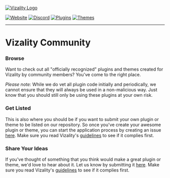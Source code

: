 [![Vizality Logo](https://vizality.com/assets/images/vz-community-banner.gif)](https://vizality.com)

[![Website](https://img.shields.io/static/v1?label=vizality&message=website&labelColor=18191c&color=6f5bd4&style=for-the-badge&logo=data%3Aimage%2Fpng%3Bbase64%2CiVBORw0KGgoAAAANSUhEUgAAABgAAAAOCAMAAAACJixMAAAAolBMVEUAAAD%2F%2F%2F%2F%2F%2F%2F%2F%2F%2F%2F%2F%2F%2F%2F%2FV1dXV1dXV1dX%2F%2F%2F%2F%2F%2F%2F%2F%2F%2F%2F%2Fc3Nz%2F%2F%2F%2F%2F%2F%2F%2F%2F%2F%2F%2F%2F%2F%2F%2FU1NT%2F%2F%2F%2F%2F%2F%2F%2F%2F%2F%2F%2F%2F%2F%2F%2FV1dXPz8%2F%2F%2F%2F%2F%2F%2F%2F%2FW1tby8vLV1dXU1NTz8%2FPq6urV1dX%2F%2F%2F%2F%2F%2F%2F%2F%2F%2F%2F%2F%2F%2F%2F%2FNzc3%2F%2F%2F%2FT09PT09PV1dX%2F%2F%2F%2F%2F%2F%2F%2F%2F%2F%2F%2Fd3d3%2F%2F%2F%2FR0dH%2F%2F%2F%2F09PTw8PD29vbq6ur39%2Ffr6%2BtFYxpsAAAAL3RSTlMA7fKRCcS5o%2BbIqEI8Armwqpp4UkUp%2FfXZ2NDNwLKwrKGdloZ6aWRPQTQsJR4RDtNzVY8AAACmSURBVBjTTc7XFsIgEEXRm0B608TYe%2B8Eo%2F%2F%2Faw7EJZwHZti8gCgMI1DMsRMlYiHEDUAh7GKgonEAsGzbj5SylcoZwYNmQfOeJMnxtB9K7apICAeo1owtavhv8i10O1r5lY7Ge86U99GV0p675AG8l%2BXgI7oZ3%2BBf%2FvO5cgZTqbwHv9H%2FzzjnGXQX42IcOlQKXeY0K%2BWmAbqmE3jGrYdzHTSuXUr4Bf0aHYAKMJzeAAAAAElFTkSuQmCC)](https://vizality.com)
[![Discord](https://img.shields.io/discord/689933814864150552?label=chat&&labelColor=18191c&color=6f5bd4&style=for-the-badge&logo=discord&logoColor=fff)](https://discord.gg/42B8AC9)
[![Plugins](https://img.shields.io/static/v1?label=plugins&message=0&labelColor=18191c&color=6f5bd4&style=for-the-badge&logo=data%3Aimage%2Fpng%3Bbase64%2CiVBORw0KGgoAAAANSUhEUgAAABgAAAAYCAMAAADXqc3KAAAAWlBMVEUAAAD%2F%2F%2F%2F%2F%2F%2F%2F%2F%2F%2F%2F%2F%2F%2F%2F%2F%2F%2F%2F%2F%2F%2F%2F%2F%2F%2F%2F%2F%2F%2F%2F%2F%2F%2F%2F%2F%2F%2F%2F%2F%2F%2F%2F%2F%2F%2F%2F%2F%2F%2F%2F%2F%2F%2F%2F%2F%2F%2F%2F%2F%2F%2F%2F%2F%2F%2F%2F%2F%2F%2F%2F%2F%2F%2F%2F%2F%2F%2F%2F%2F%2F%2F%2F%2F%2F%2F%2F%2F%2F%2F%2F%2F%2F%2F%2F%2F%2F%2F%2F%2F%2F%2F%2F%2F%2F%2F%2F%2F%2F%2F%2F%2F%2F%2F9ZMre9AAAAHXRSTlMAEhMUHh9ISbe4ubq7vMrM0tPX2eDi4%2FL0%2BPn6%2FJ4nwpoAAAABYktHRB3rA3GRAAAAhElEQVQoz52QWQ6DMAxEzdawNik7Bt%2F%2FmkDUAI6MkJgvZ14sjwbgSUk1lrEEKiIqJIAbQAnQLm6pnq7qlQMtcXUOLB6g9%2BBrUAYAYcYJHh2E3s7ZQeOB4e9HNxtR7t3I7Q1tZjmV%2B1ajCNLgSM3AFJypHbCtGzv%2BWLuq217ajnr3P%2FBOK%2BjJHrrT8IE3AAAAAElFTkSuQmCC)](https://github.com/vizality/vizality-community/blob/master/plugins)
[![Themes](https://img.shields.io/static/v1?label=themes&message=0&labelColor=18191c&color=6f5bd4&style=for-the-badge&logo=data%3Aimage%2Fpng%3Bbase64%2CiVBORw0KGgoAAAANSUhEUgAAABgAAAAYCAYAAADgdz34AAAABmJLR0QA%2FwD%2FAP%2BgvaeTAAAApklEQVRIie3SPQrCQBQA4dXCnxtYCN5GUngqK7VJ7w3sBBu9kGlEsRKrz2ZRCWtjEkHIwHaPmbfLhtDyC5DhjBydJuQ3L%2FIm5XBqUn5DVod8mpDfMWvlfyiPgW0jv%2BUt0MOuls3RxwrHeJYxMIg3qbZ5lJdZVJKWAkUiUHzr65bkkxDCKDE3rByI8vWHucO3gSeYJ54GThhXDsTIFHtccMWmNnnLJx6IFYgQjwR%2FtAAAAABJRU5ErkJggg%3D%3D)](https://github.com/vizality/vizality-community/blob/master/themes)

----
# Vizality Community

### Browse

Want to check out all "officially recognized" plugins and themes created for Vizality by community members? You've come to the right place.

*Please note:* While we do vet all plugin code initially and periodically, we cannot ensure that they will always be used in a non-malicious way. Just know that you should still only be using these plugins at your own risk.

### Get Listed

This is also where you should be if you want to submit your own plugin or theme to be listed on our repository. So once you've create your awesome plugin or theme, you can start the application process by creating an issue [here](https://github.com/vizality/vizality-community/issues/new/choose). Make sure you read Vizality's [guidelines](https://github.com/vizality/vizality-community/blob/master/GUIDELINES.md) to see if it complies first.

### Share Your Ideas

If you've thought of something that you think would make a great plugin or theme, we'd love to hear about it. Let us know by submitting it [here](https://github.com/vizality/vizality-community/issues/new/choose). Make sure you read Vizality's [guidelines](https://github.com/vizality/vizality-community/blob/master/GUIDELINES.md) to see if it complies first.
